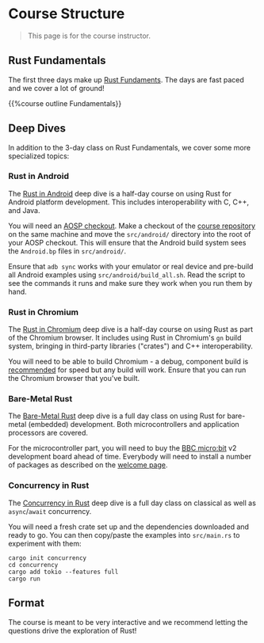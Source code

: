 # Course Structure

> This page is for the course instructor.

## Rust Fundamentals

The first three days make up [Rust Fundaments](../welcome-day-1.md).
The days are fast paced and we cover a lot of ground!

{{%course outline Fundamentals}}

## Deep Dives

In addition to the 3-day class on Rust Fundamentals, we cover some more
specialized topics:

### Rust in Android

The [Rust in Android](../android.md) deep dive is a half-day course on using Rust for
Android platform development. This includes interoperability with C, C++, and
Java.

You will need an [AOSP checkout][1]. Make a checkout of the [course
repository][2] on the same machine and move the `src/android/` directory into
the root of your AOSP checkout. This will ensure that the Android build system
sees the `Android.bp` files in `src/android/`.

Ensure that `adb sync` works with your emulator or real device and pre-build all
Android examples using `src/android/build_all.sh`. Read the script to see the
commands it runs and make sure they work when you run them by hand.

[1]: https://source.android.com/docs/setup/download/downloading
[2]: https://github.com/google/comprehensive-rust

### Rust in Chromium

The [Rust in Chromium](../chromium.md) deep dive is a half-day course on using
Rust as part of the Chromium browser. It includes using Rust in Chromium's
`gn` build system, bringing in third-party libraries ("crates") and C++
interoperability.

You will need to be able to build Chromium - a debug, component build is
[recommended](../chromium/setup.md) for speed but any build will work.
Ensure that you can run the Chromium browser that you've built.

### Bare-Metal Rust

The [Bare-Metal Rust](../bare-metal.md) deep dive is a full day class on using Rust for
bare-metal (embedded) development. Both microcontrollers and application
processors are covered.

For the microcontroller part, you will need to buy the [BBC
micro:bit](https://microbit.org/) v2 development board ahead of time. Everybody
will need to install a number of packages as described on the [welcome
page](../bare-metal.md).

### Concurrency in Rust

The [Concurrency in Rust](../concurrency.md) deep dive is a full day class on classical
as well as `async`/`await` concurrency.

You will need a fresh crate set up and the dependencies downloaded and ready to
go. You can then copy/paste the examples into `src/main.rs` to experiment with
them:

```shell
cargo init concurrency
cd concurrency
cargo add tokio --features full
cargo run
```

## Format

The course is meant to be very interactive and we recommend letting the
questions drive the exploration of Rust!
